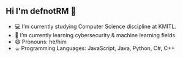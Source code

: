 ## Hi I'm defnotRM 👋

- 💻 I’m currently studying Computer Science discipline at KMITL.
- 🌱 I’m currently learning cybersecurity & machine learning fields.
- 😄 Pronouns: he/him
- ☕︎ Programming Languages: JavaScript, Java, Python, C#, C++

